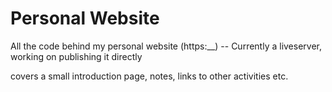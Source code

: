 # Personal Website
All the code behind my personal website (https:__)
 -- Currently a liveserver, working on publishing it directly

 covers a small introduction page, notes, links to other activities etc.
